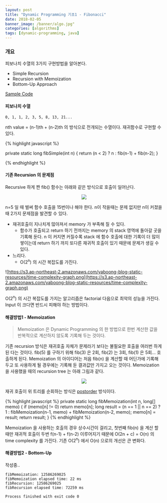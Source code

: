 ```yaml
---
layout: post
title: "Dynamic Programming 기초1 - Fibonacci"
date: 2018-02-05
banner_image: /banner/algo.jpg"
categories: [algorithms]
tags: [dynamic-programming, java]
---
```


### 개요
피보나치 수열의 3가지 구현방법을 알아본다.
* Simple Recursion
* Recursion with Memoization
* Bottom-Up Approach

<a href="https://github.com/yaboong/problem-solving-java/blob/master/src/com/yaboong/algorithms/Fibonacci.java" target="_blank">Sample Code</a>


<!--more-->

#### 피보나치 수열

```
0, 1, 1, 2, 3, 5, 8, 13, 21...
```

nth value = (n-1)th + (n-2)th 의 방식으로 전개되는 수열이다. 재귀함수로 구현할 수 있다.

{% highlight javascript %}

private static long fibSimple(int n) {
    return (n < 2) ? n : fib(n-1) + fib(n-2);
}

{% endhighlight %}


#### 기존 Recursion 의 문제점
Recursive 하게 짠 fib() 함수는 아래와 같은 방식으로 호출이 일어난다.

<div style="text-align:center">
<img src="https://s3.ap-northeast-2.amazonaws.com/yaboong-blog-static-resources/fib-call-tree-1.svg"/>
</div>

n=5 일 때 벌써 함수 호출을 15번이나 해야 한다. n이 작을때는 문제 없지만 n이 커졌을 때 2가지 문제점을 발견할 수 있다.
* 재귀호출이 지나치게 많아져서 memory 가 부족해 질 수 있다.
    * 함수가 호출되고 return 하기 전까지는 memory 의 stack 영역에 돌아갈 곳을 기록해 둔다. n 이 커지면 커질수록 stack 에 함수 호출에 대한 기록이 더 많이 쌓이는데 return 하기 까지 또다른 재귀적 호출이 있기 때문에 문제가 생길 수 있다.
* 느리다. 
    * O(2<sup>n</sup>) 의 시간 복잡도를 가진다.
    
![https://s3.ap-northeast-2.amazonaws.com/yaboong-blog-static-resources/time-complexity-graph.png](https://s3.ap-northeast-2.amazonaws.com/yaboong-blog-static-resources/time-complexity-graph.png)

O(2<sup>n</sup>) 의 시간 복잡도를 가지는 알고리즘은 factorial 다음으로 최악의 성능을 가진다. Input 이 크다면 반드시 피해야 하는 방법이다.

#### 해결방법1 - Memoization

> Memoization 은 Dynamic Programming 의 한 방법으로 한번 계산한 값을 반복적으로 계산하지 않도록 기록해 두는 것이다.

기존 recursion 방식은 재귀호출 자체가 문제라기 보다는 불필요한 호출을 여러번 하게 된 다는 것이다.
fib(5) 를 구하기 위해 fib(3) 은 2회, fib(2) 는 3회, fib(1) 은 5회... 호출하게 된다. Memoization 의 아이디어는 처음 fib(n) 을 계산할 때 어딘가에 기록해 두고 또 사용하게 될 경우에는 기록해 둔 결과값만 가지고 오는 것이다.
Memoization 을 사용했을 때의 recursion tree 는 아래 그림과 같다. 

<div style="text-align:center">
<img src="https://s3.ap-northeast-2.amazonaws.com/yaboong-blog-static-resources/fib-call-tree-2.svg"/>
</div>

재귀 호출이 위 트리를 순회하는 방식은 [postorder](https://www.geeksforgeeks.org/tree-traversals-inorder-preorder-and-postorder/) 방식이다.

{% highlight javascript %}
private static long fibMemoization(int n, long[] memo) {
    if (memo[n] != 0) return memo[n];
    long result = (n == 1 || n == 2) ? 1 : fibMemoization(n-1, memo) + fibMemoization(n-2, memo);
    memo[n] = result;
    return result;
}
{% endhighlight %}

Memoization 을 사용하는 호출의 경우 상수시간이 걸리고, 첫번째 fib(n) 을 계산 할 때만 재귀적 호출이 두번 f(n-1) + f(n-2) 이루어지기 때문에 O(2n + c) = O(n) 의 time complexity 를 가진다.
기존 O(2<sup>n</sup>) 에서 O(n) 으로의 개선은 큰 변화다. 


#### 해결방법2 - Bottom-Up
작성중..



```log
fibMemoization: 12586269025 
fibMemoization elapsed time: 22 ms
fibRecursion: 12586269025 
fibRecursion elapsed time: 72259 ms

Process finished with exit code 0
```




